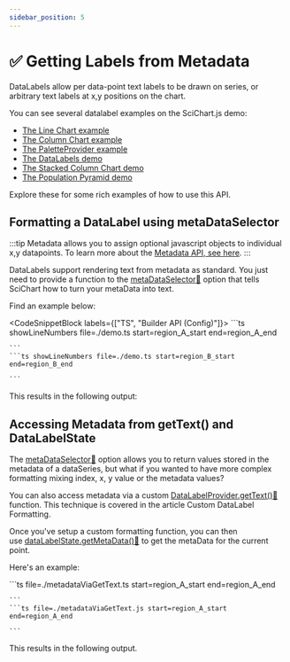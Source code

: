 ```yaml
---
sidebar_position: 5
---
```


# ✅ Getting Labels from Metadata

DataLabels allow per data-point text labels to be drawn on series, or arbitrary text labels at x,y positions on the chart.

You can see several datalabel examples on the SciChart.js demo:

- [The Line Chart example](https://demo.scichart.com/javascript-line-chart)
- [The Column Chart example](https://demo.scichart.com/javascript-column-chart)
- [The PaletteProvider example](https://demo.scichart.com/javascript-chart-color-points-individually-with-paletteprovider)
- [The DataLabels demo](https://demo.scichart.com/javascript-datalabels)
- [The Stacked Column Chart demo](https://demo.scichart.com/javascript/stacked-column-chart)
- [The Population Pyramid demo](https://demo.scichart.com/javascript/population-pyramid)

Explore these for some rich examples of how to use this API.

## Formatting a DataLabel using metaDataSelector

:::tip
Metadata allows you to assign optional javascript objects to individual x,y datapoints. To learn more about the [Metadata API, see here](/docs/2d-charts/chart-types/point-metadata-api/point-metadata-api-overview).
:::

DataLabels support rendering text from metadata as standard. You just need to provide a function to the [metaDataSelector:blue_book:](https://www.scichart.com/documentation/js/current/typedoc/classes/datalabelprovider.html#metadataselector) option that tells SciChart how to turn your metaData into text.

Find an example below:

<CodeSnippetBlock labels={["TS", "Builder API (Config)"]}>
    ```ts showLineNumbers file=./demo.ts start=region_A_start end=region_A_end

    ```
    ```ts showLineNumbers file=./demo.ts start=region_B_start end=region_B_end

    ```

</CodeSnippetBlock>

This results in the following output:

<LiveDocSnippet />

## Accessing Metadata from getText() and DataLabelState

The [metaDataSelector:blue_book:](https://www.scichart.com/documentation/js/current/typedoc/classes/datalabelprovider.html#metadataselector) option allows you to return values stored in the metadata of a dataSeries, but what if you wanted to have more complex formatting mixing index, x, y value or the metadata values?

You can also access metadata via a custom [DataLabelProvider.getText():blue_book:](https://www.scichart.com/documentation/js/current/typedoc/classes/datalabelprovider.html#gettext) function. This technique is covered in the article Custom DataLabel Formatting.

Once you've setup a custom formatting function, you can then use [dataLabelState.getMetaData():blue_book:](https://www.scichart.com/documentation/js/current/typedoc/classes/datalabelstate.html#getmetadata) to get the metaData for the current point.

Here's an example:

<CodeSnippetBlock>
    ```ts file=./metadataViaGetText.ts start=region_A_start end=region_A_end

    ```
    ```ts file=./metadataViaGetText.js start=region_A_start end=region_A_end

    ```

</CodeSnippetBlock>

This results in the following output.

<LiveDocSnippet name="metadataViaGetText" />

